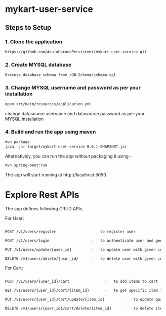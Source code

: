 # mykart-user-service


## Steps to Setup

### 1. Clone the application
```bash
https://github.com/AnujaHaranePersistent/mykart-user-service.git
```

### 2. Create MYSQL database
```bash
Execute database schema from /DB-Schema/schema.sql
```

### 3. Change MYSQL username and password as per your installation

``` bash
open src/main/resources/application.yml
```

change datasource.username and datasource.password as per your MYSQL installation 

### 4. Build and run the app using maven

```bash
mvn package
java -jar target/mykart-user-service 0.0.1-SNAPSHOT.jar
```
Alternatively, you can run the app without packaging it using -

```bash
mvn spring-boot:run
```

The app will start running at http://localhost:5050.

# Explore Rest APIs

The app defines following CRUD APIs.

For User:

```bash

POST /v1/users/register                -   to register user 

POST /v1/users/login                   -   to authenticate user and generate token

PUT /v1/users/update/{user_id}         -   to update user with given identifier

DELETE /v1/users/delete/{user_id}      -   to delete user with given identifier


```
For Cart:

```bash

POST /v1/users/{user_id}/cart                -   to add items to cart 

GET /v1/users/{user_id}/cart/{item_id}       -   to get specific item from cart

PUT /v1/users/{user_id}/cart/update/{item_id}         -   to update quantity of item with given identifier

DELETE /v1/users/{user_id}/cart/delete/{item_id}      -   to delete item from cart with given identifier


```


 


 


